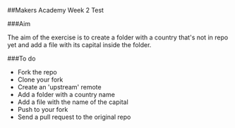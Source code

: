 ##Makers Academy Week 2 Test

###Aim

The aim of the exercise is to create a folder with a country that's not in repo yet and add a file with its capital inside the folder.

###To do

* Fork the repo
* Clone your fork
* Create an 'upstream' remote
* Add a folder with a country name
* Add a file with the name of the capital
* Push to your fork
* Send a pull request to the original repo
